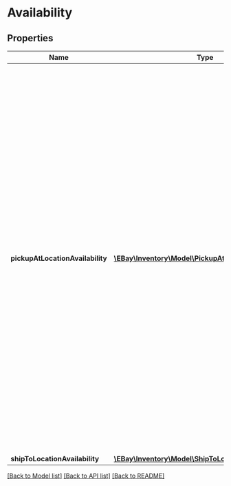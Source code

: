 # Availability

## Properties
Name | Type | Description | Notes
------------ | ------------- | ------------- | -------------
**pickupAtLocationAvailability** | [**\EBay\Inventory\Model\PickupAtLocationAvailability[]**](PickupAtLocationAvailability.md) | This container consists of an array of one or more of the merchant&#x27;s physical store locations where the inventory item is available for In-Store Pickup orders. The merchant&#x27;s location, the quantity available, and the fulfillment time (how soon the item will be ready for pickup after the order takes place) are all in this container. In-Store Pickup is only available to large merchants selling on the US, UK, Germany, and Australia sites. | [optional] 
**shipToLocationAvailability** | [**\EBay\Inventory\Model\ShipToLocationAvailability**](ShipToLocationAvailability.md) |  | [optional] 

[[Back to Model list]](../../README.md#documentation-for-models) [[Back to API list]](../../README.md#documentation-for-api-endpoints) [[Back to README]](../../README.md)

